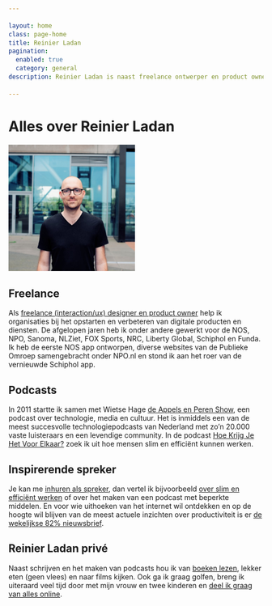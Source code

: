 ```yaml
---

layout: home
class: page-home
title: Reinier Ladan
pagination:
  enabled: true
  category: general
description: Reinier Ladan is naast freelance ontwerper en product owner ook podcaster, schrijver en bovengemiddeld geïnteresseerd in slim en efficïent werken.

---
```


# Alles over Reinier Ladan

<p class="reinier-profile-pic">
  <img src="/assets/reinier-profile-2019.jpg" class="img-circle" alt="Foto van Reinier Ladan" width="250">
</p>

## Freelance

Als [freelance (interaction/ux) designer en product owner](/freelance) help ik organisaties bij het opstarten en verbeteren van digitale producten en diensten. De afgelopen jaren heb ik onder andere gewerkt voor de NOS, NPO, Sanoma, NLZiet, FOX Sports, NRC, Liberty Global, Schiphol en Funda. Ik heb de eerste NOS app ontworpen, diverse websites van de Publieke Omroep samengebracht onder NPO.nl en stond ik aan het roer van de vernieuwde Schiphol app.

## Podcasts

In 2011 startte ik samen met Wietse Hage [de Appels en Peren Show](https://appelsenperenshow.nl), een podcast over technologie, media en cultuur. Het is inmiddels een van de meest succesvolle technologiepodcasts van Nederland met zo’n 20.000 vaste luisteraars en een levendige community. In de podcast [Hoe Krijg Je Het Voor Elkaar?](https://hoekrijgjehetvoorelkaar.nl) zoek ik uit hoe mensen slim en efficiënt kunnen werken.

## Inspirerende spreker

Je kan me [inhuren als spreker](/spreker), dan vertel ik bijvoorbeeld [over slim en efficiënt werken](/2019/06/06/medicijn-tegen-tijdsverspilling) of over het maken van een podcast met beperkte middelen. En voor wie uithoeken van het internet wil ontdekken en op de hoogte wil blijven van de meest actuele inzichten over productiviteit is er [de wekelijkse 82% nieuwsbrief](/82procent-nieuwsbrief/).

## Reinier Ladan privé

Naast schrijven en het maken van podcasts hou ik van [boeken lezen](https://www.goodreads.com/user/show/22724505-reinier-ladan), lekker eten (geen vlees) en naar films kijken. Ook ga ik graag golfen, breng ik uiteraard veel tijd door met mijn vrouw en twee kinderen en [deel ik graag van alles online](/links).
